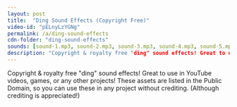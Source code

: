 ```yaml
---
layout: post
title:  "Ding Sound Effects (Copyright Free)"
video-id: "pELnyLzYGNg"
permalink: /a/ding-sound-effects
cdn-folder: "ding-sound-effects"
sounds: [sound-1.mp3, sound-2.mp3, sound-3.mp3, sound-4.mp3, sound-5.mp3, sound-6.mp3, sound-7.mp3, sound-8.mp3, sound-9.mp3, sound-10.mp3]
description: "Copyright & royalty free "ding" sound effects! Great to use in YouTube videos, games, or any other projects! These assets are listed in the Public Domain, so you can use these in any project without crediting. (Although crediting is appreciated!)"
---
```


Copyright & royalty free "ding" sound effects! Great to use in YouTube videos, games, or any other projects! These assets are listed in the Public Domain, so you can use these in any project without crediting. (Although crediting is appreciated!)
